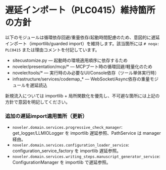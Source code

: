 # 遅延インポート（PLC0415）維持箇所の方針

以下のモジュールは循環依存回避/重量依存/起動時間配慮のため、意図的に遅延インポート（importlib/guarded import）を維持します。該当箇所には `# noqa: PLC0415` または理由コメントを付記しています。

- sitecustomize.py — 起動時の環境適用順序に依存するため
- noveler/presentation/mcp/* — MCPブート時の循環回避/軽量化のため
- noveler/tools/* — 実行時のみ必要なUI/Console依存（ツール単体実行時）
- infrastructure/services/codemap_* — WebSocket/Async依存の重量モジュールを遅延読込

新規流入については importlib + 局所関数化を優先し、不可避な箇所には上記の方針で意図を明記してください。



### 追加の遅延import適用箇所（更新）
- `noveler.domain.services.progressive_check_manager`: get_logger/LLMIOLogger を importlib 遅延参照、PathService は manager 経由。
- `noveler.domain.services.configuration_loader_service`: configuration_service_factory を importlib 遅延参照。
- `noveler.domain.services.writing_steps.manuscript_generator_service`: ConfigurationManager を importlib で遅延参照。


